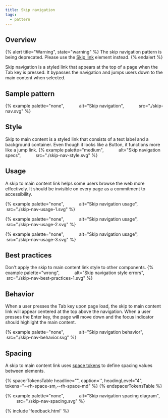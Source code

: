 ```yaml
---
title: Skip navigation
tags:
  - pattern
---
```


## Overview

  {% alert title="Warning", state="warning" %}
  The skip navigation pattern is being deprecated. Please use the <a href="../elements/skip-link/">Skip link</a> element instead.
  {% endalert %}
  
Skip navigation is a styled link that appears at the top of a page when the Tab key is pressed. It bypasses the navigation and jumps users down to the main content when selected.

## Sample pattern

{% example palette="none",
           alt="Skip navigation",
           src="./skip-nav.svg" %}

  ## Style

Skip to main content is a styled link that consists of a text label and a background container. Even though it looks like a Button, it functions more like a jump link.
{% example palette="medium",
           alt="Skip navigation specs",
           src="./skip-nav-style.svg" %}

## Usage

A skip to main content link helps some users browse the web more effectively. It should be invisible on every page as a commitment to accessibility.

{% example palette="none",
           alt="Skip navigation usage",
           src="./skip-nav-usage-1.svg" %}

{% example palette="none",
           alt="Skip navigation usage",
           src="./skip-nav-usage-2.svg" %}

{% example palette="none",
           alt="Skip navigation usage",
           src="./skip-nav-usage-3.svg" %}

## Best practices

Don't apply the skip to main content link style to other components.
{% example palette="wrong",
           alt="Skip navigation style errors",
           src="./skip-nav-best-practices-1.svg" %}

## Behavior

When a user presses the Tab key upon page load, the skip to main content link will appear centered at the top above the navigation. When a user presses the Enter key, the page will move down and the focus indicator should highlight the main content.

{% example palette="none",
           alt="Skip navigation behavior",
           src="./skip-nav-behavior.svg" %}

## Spacing

A skip to main content link  uses [space tokens](/tokens/space/) to define spacing 
values between elements.

{% spacerTokensTable 
  headline="",
  caption='',
  headingLevel="4",
  tokens="--rh-space-sm,--rh-space-md" %}
{% endspacerTokensTable %}

{% example palette="none",
           alt="Skip navigation spacing diagram",
           src="./skip-nav-spacing.svg" %}

{% include 'feedback.html' %}